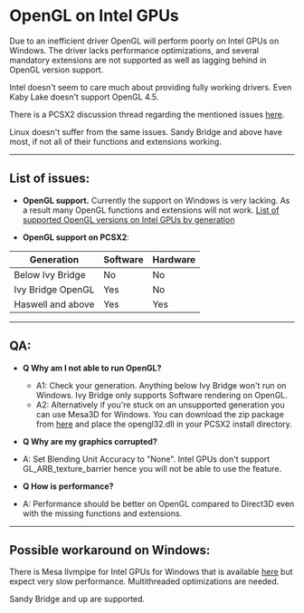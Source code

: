 # OpenGL on Intel GPUs

Due to an inefficient driver OpenGL will perform poorly on Intel GPUs on Windows. The driver lacks performance optimizations, and several mandatory extensions are not supported as well as lagging behind in OpenGL version support.

Intel doesn't seem to care much about providing fully working drivers. Even Kaby Lake doesn't support OpenGL 4.5.

There is a PCSX2 discussion thread regarding the mentioned issues [here](https://github.com/PCSX2/pcsx2/issues/1716).

Linux doesn't suffer from the same issues. Sandy Bridge and above have most, if not all of their functions and extensions working.

***

## List of issues:

* **OpenGL support.**
Currently the support on Windows is very lacking. As a result many OpenGL functions and extensions will not work. [List of supported OpenGL versions on Intel GPUs by generation](https://www.intel.com/content/www/us/en/support/graphics-drivers/000005524.html)

* **OpenGL support on PCSX2**:

| Generation        | Software | Hardware |
| ----------------- | -------- | -------- |
| Below Ivy Bridge  | No       | No       |
| Ivy Bridge OpenGL | Yes      | No       |
| Haswell and above | Yes      | Yes      |

***

## QA:

* **Q Why am I not able to run OpenGL?**
    * A1: Check your generation. Anything below Ivy Bridge won't run on Windows. Ivy Bridge only supports Software rendering on OpenGL.
    * A2: Alternatively if you're stuck on an unsupported generation you can use Mesa3D for Windows. You can download the zip package from [here](https://fdossena.com/?p=mesa/index.frag) and place the opengl32.dll in your PCSX2 install directory.

* **Q Why are my graphics corrupted?**
* A: Set Blending Unit Accuracy to "None". Intel GPUs don't support GL_ARB_texture_barrier hence you will not be able to use the feature.

* **Q How is performance?**
* A: Performance should be better on OpenGL compared to Direct3D even with the missing functions and extensions.

***

## Possible workaround on Windows:

There is Mesa llvmpipe for Intel GPUs for Windows that is available [here](https://github.com/pal1000/mesa-dist-win) but expect very slow performance. Multithreaded optimizations are needed.

Sandy Bridge and up are supported.
